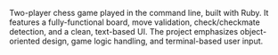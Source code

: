 Two-player chess game played in the command line, built with Ruby. It features a fully-functional board, move validation, check/checkmate detection, and a clean, text-based UI. The project emphasizes object-oriented design, game logic handling, and terminal-based user input.
